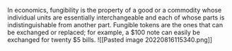 In economics, fungibility is the property of a good or a commodity whose individual units are essentially interchangeable and each of whose parts is indistinguishable from another part. Fungible tokens are the ones that can be exchanged or replaced; for example, a $100 note can easily be exchanged for twenty $5 bills.
![[Pasted image 20220816115340.png]]